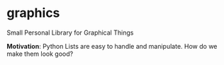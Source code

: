 # graphics
Small Personal Library for Graphical Things

__Motivation__: 
Python Lists are easy to handle and manipulate. How do we make them look good?